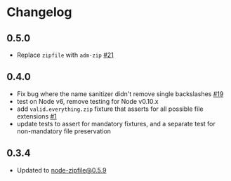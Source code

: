 # Changelog

## 0.5.0

- Replace `zipfile` with `adm-zip`  [#21](https://github.com/mapbox/shapefile-fairy/issues/21)

## 0.4.0

- Fix bug where the name sanitizer didn't remove single backslashes [#19](https://github.com/mapbox/shapefile-fairy/issues/19)
- test on Node v6, remove testing for Node v0.10.x
- add `valid.everything.zip` fixture that asserts for all possible file extensions [#1](https://github.com/mapbox/shapefile-fairy/issues/1)
- update tests to assert for mandatory fixtures, and a separate test for non-mandatory file preservation

## 0.3.4

 - Updated to node-zipfile@0.5.9
